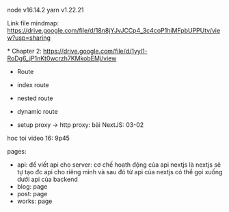 node v16.14.2
yarn v1.22.21

Link file mindmap: https://drive.google.com/file/d/18n8jYJvJCCp4_3c4coP1hiMFpbUPPUtv/view?usp=sharing

\* Chapter 2: https://drive.google.com/file/d/1yyl1-RoDg6_jP1nKt0wcrzh7KMkobEMj/view

- Route

* index route
* nested route
* dynamic route

* setup proxy -> http proxy: bài NextJS: 03-02

hoc toi video 16: 9p45

pages:

- api: để viết api cho server: cơ chế hoath động của api nextjs là nextjs sẽ tự tạo đc api cho riêng mình và sau đó từ api của nextjs có thể gọi xuống dưới api của backend
- blog: page
- post: page
- works: page
